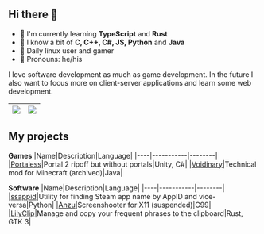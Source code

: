 ## Hi there 👋

- 📙 I'm currently learning **TypeScript** and **Rust**
- 📌 I know a bit of **C, C++, C#, JS, Python** and **Java**
- 🐧 Daily linux user and gamer
- 👦 Pronouns: he/his

I love software development as much as game development. In the future I also want to focus more on client-server applications and learn some web development.

| <a><img align="center" src="https://github-readme-stats.vercel.app/api?username=ezioleq&count_private=true&show_icons=true&hide=contribs&theme=dracula" /></a> | <a><img align="center" src="https://github-readme-stats.vercel.app/api/top-langs/?username=ezioleq&layout=compact&theme=dracula" /></a> |
|---|---|

## My projects

**Games**
|Name|Description|Language|
|----|-----------|--------|
|[Portaless](https://github.com/Ezioleq/Portaless)|Portal 2 ripoff but without portals|Unity, C#|
|[Voidinary](https://github.com/Ezioleq/Voidinary)|Technical mod for Minecraft (archived)|Java|

**Software**
|Name|Description|Language|
|----|-----------|--------|
|[ssappid](https://github.com/Ezioleq/ssappid)|Utility for finding Steam app name by AppID and vice-versa|Python|
|[Anzu](https://github.com/Ezioleq/Anzu)|Screenshooter for X11 (suspended)|C99|
|[LilyClip](https://github.com/Ezioleq/LilyClip)|Manage and copy your frequent phrases to the clipboard|Rust, GTK 3|
